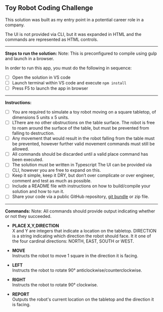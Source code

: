 

## **Toy Robot Coding Challenge**
This solution was built as my entry point in a potential career role in a company.

The UI is not provided via CLI, but it was expanded in HTML 
and the commands are represented as HTML controls.

___
**Steps to run the solution:** 
 Note: This is preconfigured to compile using gulp and launch in a browser. 

In order to run this app, you must do the following in sequence:
 - [ ] Open the solution in VS code
 - [ ] Launch  terminal within VS code and execute `npm install`
 - [ ] Press F5 to launch the app in browser
___
**Instructions:**
 - [ ] You are required to simulate a toy robot moving on a square
       tabletop, of dimensions 5 units x 5 units. 
 - [ ] LThere are no other obstructions on the table surface. The robot is free to roam
       around the surface of the table, but must be prevented from
       falling to destruction. 
 - [ ] Any movement that would result in the robot falling from the table must be prevented, however further
       valid movement commands must still be allowed. 
 - [ ] All commands should be discarded until a valid place command has been
       executed.
 - [ ] The solution must be written in Typescript The UI can
       be provided via CLI, however you are free to expand on this. 
 - [ ] Keep it simple, keep it DRY, but don’t over complicate or over
       engineer, comment and test as much as possible. 
 - [ ] Include a README file with instructions on how to build/compile your solution and how to run it. 
 - [ ] Share your code via a public GitHub repository, [git bundle](https://git-scm.com/docs/git-bundle) or zip file.
___
**Commands:**
Note: All commands should provide output indicating whether or not they succeeded.
- **PLACE X,Y,DIRECTION**  
X and Y are integers that indicate a location on the tabletop.
DIRECTION is a string indicating which direction the 
robot should face. It it one of the four cardinal directions: NORTH, EAST, SOUTH or WEST.

- **MOVE**  
Instructs the robot to move 1 square in the direction it is facing.

- **LEFT**  
Instructs the robot to rotate 90° anticlockwise/counterclockwise.

- **RIGHT**  
Instructs the robot to rotate 90° clockwise.

- **REPORT**  
Outputs the robot's current location on the tabletop and the direction it is facing.
